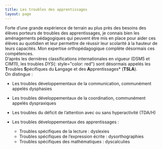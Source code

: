 ```yaml
---
title: Les troubles des apprentissages
layout: page
---
```


Forte d’une grande expérience de terrain au plus près des besoins des élèves porteurs de troubles des apprentissages, je connais bien les aménagements pédagogiques qui peuvent être mis en place pour aider ces élèves au quotidien et leur permettre de réussir leur
scolarité à la hauteur de leurs capacités. Mon expertise orthopédagogique complète désormais ces compétences. <br>
D’après les dernières classifications internationales en vigueur (DSM5 et CIM11), les
troubles *DYS*{: style="color: red"} sont désormais appelés les **T**roubles **S**pécifiques du **L**angage et des **A**pprentissages* (**TSLA**). <br> 
On distingue :
* Les troubles développementaux de la communication, communément appelés
dysphasies
* Les troubles développementaux de la coordination, communément appelés
dyspraxiques
* Les troubles du déficit de l’attention avec ou sans hyperactivité (TDA/H)
* Les troubles développementaux des apprentissages :

    * Troubles spécifiques de la lecture : dyslexies
    * Troubles spécifiques de l’expression écrite : dysorthographies
    * Troubles spécifiques des mathématiques : dyscalculies

